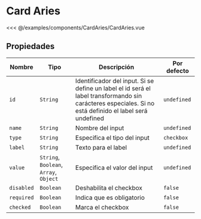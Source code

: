 # Card Aries

<Preview>
  <template slot="demo">
    <components-CardAries-CardAries />
  </template>

  <<< @/examples/components/CardAries/CardAries.vue
</Preview>

## Propiedades

| Nombre     | Tipo                                   | Descripción                                                                                                                                             | Por defecto |
|------------|----------------------------------------|---------------------------------------------------------------------------------------------------------------------------------------------------------|-------------|
| `id`       | `String`                               | Identificador del input. Si se define un label el id será el label transformando sin carácteres especiales. Si no está definido el label será undefined | `undefined` |
| `name`     | `String`                               | Nombre del input                                                                                                                                        | `undefined` |
| `type`     | `String`                               | Especifica el tipo del input                                                                                                                            | `checkbox`  |
| `label`    | `String`                               | Texto para el label                                                                                                                                     | `undefined` |
| `value`    | `String`, `Boolean`, `Array`, `Object` | Especifica el valor del input                                                                                                                           | `undefined` |
| `disabled` | `Boolean`                              | Deshabilita el checkbox                                                                                                                                 | `false`     |
| `required` | `Boolean`                              | Indica que es obligatorio                                                                                                                               | `false`     |
| `checked`  | `Boolean`                              | Marca el checkbox                                                                                                                                       | `false`     |